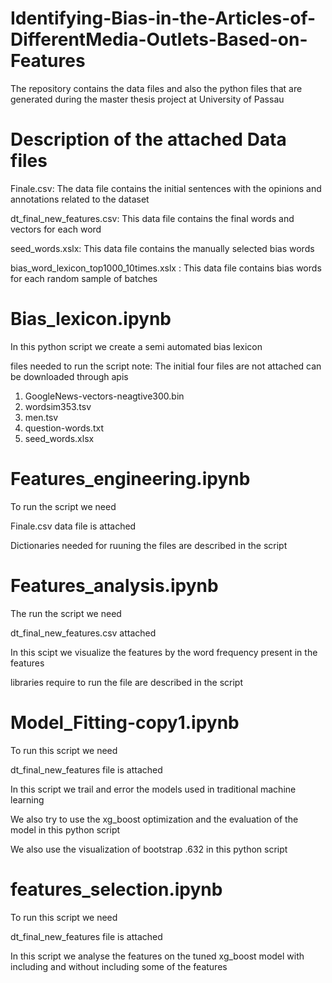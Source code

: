 # Identifying-Bias-in-the-Articles-of-DifferentMedia-Outlets-Based-on-Features
The repository contains the data files and also the python files that are generated during the master thesis project at University of Passau
# Description of the attached Data files

Finale.csv: The data file contains the initial sentences with the opinions and annotations related to the dataset

dt_final_new_features.csv: This data file contains the final words and vectors for each word

seed_words.xslx: This data file contains the manually selected bias words

bias_word_lexicon_top1000_10times.xslx : This data file contains bias words for each random sample of batches 

# Bias_lexicon.ipynb 
In this python script we create a semi automated bias lexicon

files needed to run the script note: The initial four files are not attached can be downloaded through apis
1. GoogleNews-vectors-neagtive300.bin
2. wordsim353.tsv
3. men.tsv
4. question-words.txt
5. seed_words.xlsx 

# Features_engineering.ipynb

To run the script we need

Finale.csv data file is attached 

Dictionaries needed for ruuning the files are described in the script

# Features_analysis.ipynb

The run the script we need 

dt_final_new_features.csv attached

In this scipt we visualize the features by the word frequency present in the features

libraries require to run the file are described in the script

# Model_Fitting-copy1.ipynb 

To run this script we need 

dt_final_new_features file is attached

In this script we trail and error the models used in traditional machine learning 

We also try to use the xg_boost optimization and the evaluation of the model in this python script

We also use the visualization of bootstrap .632 in this python script

# features_selection.ipynb

To run this script we need 

dt_final_new_features file is attached

In this script we analyse the features on the tuned xg_boost model with including and without including some of the features
